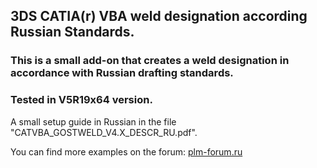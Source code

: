 ## 3DS CATIA(r) VBA weld designation according Russian Standards.
### This is a small add-on that creates a weld designation in accordance with Russian drafting standards.  
### Tested in V5R19x64 version.

A small setup guide in Russian in the file "CATVBA_GOSTWELD_V4.X_DESCR_RU.pdf".

You can find more examples on the forum:
[plm-forum.ru](http://www.plm-forum.ru/forum/)
